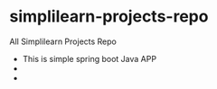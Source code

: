 # simplilearn-projects-repo
All Simplilearn Projects Repo
* This is simple spring boot Java APP
*
*
